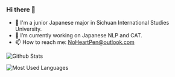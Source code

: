 ### Hi there 👋

<!--
**NoHeartPen/NoHeartPen** is a ✨ _special_ ✨ repository because its `README.md` (this file) appears on your GitHub profile.

Here are some ideas to get you started:


- 👯 I’m looking to collaborate on ...CAt
- 🤔 I’m looking for help with ...
- 💬 Ask me about ...
- 📫 How to reach me: ...
- 🌱 I’m currently learning Japanese 
- 😄 Pronouns: ...
- ⚡ Fun fact: ...
-->

- 🏫 I'm a junior Japanese major in Sichuan International Studies University.
- 🔭 I’m currently working on Japanese NLP and CAT.
- 📫 How to reach me: NoHeartPen@outlook.com


![Github Stats](https://github-readme-stats.vercel.app/api?username=NoHeartPen&show_icons=true&theme=dark&count_private=true)

![Most Used Languages](https://github-readme-stats.vercel.app/api/top-langs/?username=NoHeartPen&theme=dark&layout=compact)
